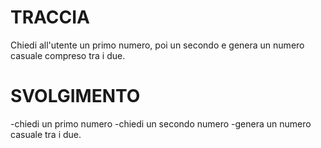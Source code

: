 # TRACCIA
Chiedi all'utente un primo numero, poi un secondo e genera un numero casuale compreso tra i due.

# SVOLGIMENTO
-chiedi un primo numero
-chiedi un secondo numero 
-genera un numero casuale tra i due.